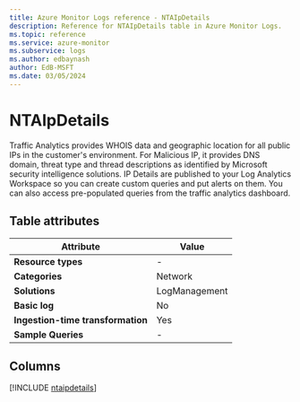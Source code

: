 ```yaml
---
title: Azure Monitor Logs reference - NTAIpDetails
description: Reference for NTAIpDetails table in Azure Monitor Logs.
ms.topic: reference
ms.service: azure-monitor
ms.subservice: logs
ms.author: edbaynash
author: EdB-MSFT
ms.date: 03/05/2024
---
```


# NTAIpDetails

Traffic Analytics provides WHOIS data and geographic location for all public IPs in the customer's environment. For Malicious IP, it provides DNS domain, threat type and thread descriptions as identified by Microsoft security intelligence solutions. IP Details are published to your Log Analytics Workspace so you can create custom queries and put alerts on them. You can also access pre-populated queries from the traffic analytics dashboard.


## Table attributes

|Attribute|Value|
|---|---|
|**Resource types**|-|
|**Categories**|Network|
|**Solutions**| LogManagement|
|**Basic log**|No|
|**Ingestion-time transformation**|Yes|
|**Sample Queries**|-|



## Columns
  
[!INCLUDE [ntaipdetails](.././tables/includes/ntaipdetails-include.md)]
